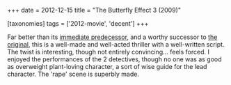 +++
date = 2012-12-15
title = "The Butterfly Effect 3 (2009)"

[taxonomies]
tags = ['2012-movie', 'decent']
+++

Far better than its [immediate predecessor], and a worthy successor to
[the original], this is a well-made and well-acted thriller with a
well-written script. The twist is interesting, though not entirely
convincing\... feels forced. I enjoyed the performances of the 2
detectives, though no one was as good as overweight plant-loving
character, a sort of wise guide for the lead character. The \'rape\'
scene is superbly made.

  [immediate predecessor]: http://movies.tshepang.net/the-butterfly-effect-2-2006
  [the original]: http://movies.tshepang.net/the-butterfly-effect-2004
